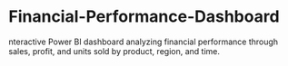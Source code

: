 # Financial-Performance-Dashboard
nteractive Power BI dashboard analyzing financial performance through sales, profit, and units sold by product, region, and time.
